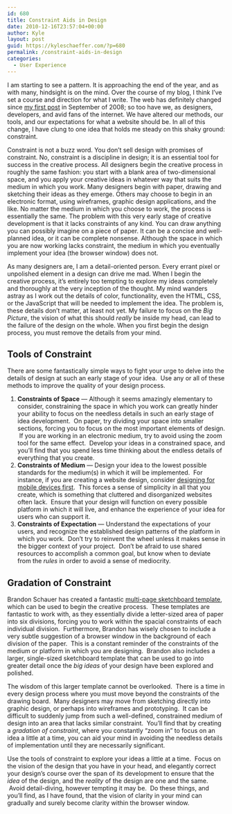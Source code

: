 ```yaml
---
id: 680
title: Constraint Aids in Design
date: 2010-12-16T23:57:04+00:00
author: Kyle
layout: post
guid: https://kyleschaeffer.com/?p=680
permalink: /constraint-aids-in-design
categories:
  - User Experience
---
```

I am starting to see a pattern. It is approaching the end of the year, and as with many, hindsight is on the mind. Over the course of my blog, I think I’ve set a course and direction for what I write. The web has definitely changed since [my first post](/css-font-size-em-vs-px-vs-pt-vs-percent) in September of 2008; so too have we, as designers, developers, and avid fans of the internet. We have altered our methods, our tools, and our expectations for what a website should be. In all of this change, I have clung to one idea that holds me steady on this shaky ground: constraint.

Constraint is not a buzz word. You don’t sell design with promises of constraint. No, constraint is a discipline in design; it is an essential tool for success in the creative process. All designers begin the creative process in roughly the same fashion: you start with a blank area of two-dimensional space, and you apply your creative ideas in whatever way that suits the medium in which you work. Many designers begin with paper, drawing and sketching their ideas as they emerge. Others may choose to begin in an electronic format, using wireframes, graphic design applications, and the like. No matter the medium in which you choose to work, the process is essentially the same. The problem with this very early stage of creative development is that it lacks constraints of any kind. You can draw anything you can possibly imagine on a piece of paper. It can be a concise and well-planned idea, or it can be complete nonsense. Although the space in which you are now working lacks constraint, the medium in which you eventually implement your idea (the browser window) does not.

As many designers are, I am a detail-oriented person. Every errant pixel or unpolished element in a design can drive me mad. When I begin the creative process, it’s entirely too tempting to explore my ideas completely and thoroughly at the very inception of the thought. My mind wanders astray as I work out the details of color, functionality, even the HTML, CSS, or the JavaScript that will be needed to implement the idea. The problem is, these details don’t matter, at least not yet. My failure to focus on the _Big Picture_, the vision of what this should _really_ be inside my head, can lead to the failure of the design on the whole. When you first begin the design process, you must remove the details from your mind.

## Tools of Constraint

There are some fantastically simple ways to fight your urge to delve into the details of design at such an early stage of your idea.  Use any or all of these methods to improve the quality of your design process.

  1. **Constraints of Space** &mdash; Although it seems amazingly elementary to consider, constraining the space in which you work can greatly hinder your ability to focus on the needless details in such an early stage of idea development.  On paper, try dividing your space into smaller sections, forcing you to focus on the most important elements of design.  If you are working in an electronic medium, try to avoid using the zoom tool for the same effect.  Develop your ideas in a constrained space, and you’ll find that you spend less time thinking about the endless details of everything that you create.
  2. **Constraints of Medium** &mdash; Design your idea to the lowest possible standards for the medium(s) in which it will be implemented.  For instance, if you are creating a website design, consider [designing for mobile devices first](http://www.lukew.com/ff/entry.asp?1117).  This forces a sense of simplicity in all that you create, which is something that cluttered and disorganized websites often lack.  Ensure that your design will function on every possible platform in which it will live, and enhance the experience of your idea for users who can support it.
  3. **Constraints of Expectation** &mdash; Understand the expectations of your users, and recognize the established design patterns of the platform in which you work.  Don’t try to reinvent the wheel unless it makes sense in the bigger context of your project.  Don’t be afraid to use shared resources to accomplish a common goal, but know when to deviate from the _rules_ in order to avoid a sense of mediocrity.

## Gradation of Constraint

Brandon Schauer has created a fantastic [multi-page sketchboard template](http://www.adaptivepath.com/ideas/essays/archives/000863.php), which can be used to begin the creative process.  These templates are fantastic to work with, as they essentially divide a letter-sized area of paper into six divisions, forcing you to work within the spacial constraints of each individual division.  Furthermore, Brandon has wisely chosen to include a very subtle suggestion of a browser window in the background of each division of the paper.  This is a constant reminder of the constraints of the medium or platform in which you are designing.  Brandon also includes a larger, single-sized sketchboard template that can be used to go into greater detail once the _big ideas_ of your design have been explored and polished.

The wisdom of this larger template cannot be overlooked.  There is a time in every design process where you must move beyond the constraints of the drawing board.  Many designers may move from sketching directly into graphic design, or perhaps into wireframes and prototyping.  It can be difficult to suddenly jump from such a well-defined, constrained medium of design into an area that lacks similar constraint.  You’ll find that by creating a _gradation of constraint_, where you constantly “zoom in” to focus on an idea a little at a time, you can aid your mind in avoiding the needless details of implementation until they are necessarily significant.

Use the tools of constraint to explore your ideas a little at a time.  Focus on the vision of the design that you have in your head, and elegantly correct your design’s course over the span of its development to ensure that the _idea_ of the design, and the _reality_ of the design are one and the same.  Avoid detail-diving, however tempting it may be.  Do these things, and you’ll find, as I have found, that the vision of clarity in your mind can gradually and surely become clarity within the browser window.

